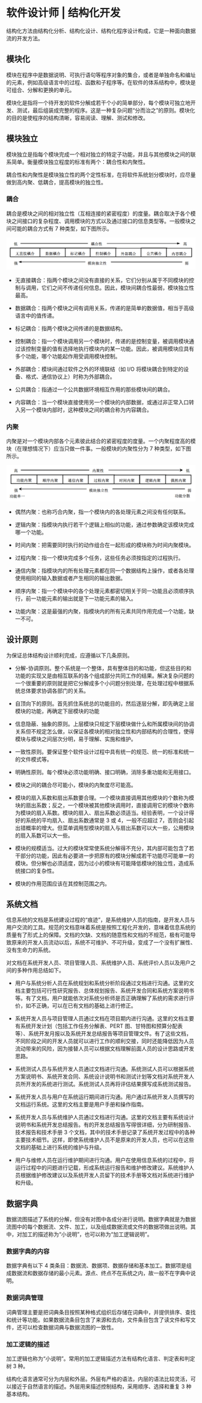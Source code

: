 # 软件设计师 | 结构化开发

结构化方法由结构化分析、结构化设计、结构化程序设计构成，它是一种面向数据流的开发方法。

## 模块化

模块在程序中是数据说明、可执行语句等程序对象的集合，或者是单独命名和编址的元素，例如高级语言中的过程、函数和子程序等。在软件的体系结构中，模块是可组合、分解和更换的单元。

模块化是指将一个待开发的软件分解成若干个小的简单部分，每个模块可独立地开发、测试，最后组装成完整的程序。这是一种复杂问题“分而治之”的原则。模块化的目的是使程序的结构清晰，容易阅读、理解、测试和修改。

## 模块独立

模块独立是指每个模块完成一个相对独立的特定子功能，并且与其他模块之间的联系简单。衡量模块独立程度的标准有两个：耦合性和内聚性。

耦合性和内聚性是模块独立性的两个定性标准，在将软件系统划分模块时，应尽量做到高内聚、低耦合，提高模块的独立性。

### 耦合

耦合是模块之间的相对独立性（互相连接的紧密程度）的度量。耦合取决于各个模块之间接口的复杂程度、调用模块的方式以及通过接口的信息类型等。一般模块之间可能的耦合方式有 7 种类型，如下图所示。

![20230513210238](./assets/20230513210238.png)

- 无直接耦合：指两个模块之间没有直接的关系，它们分别从属于不同模块的控制与调用，它们之间不传递任何信息。因此，模块间耦合性最弱，模块独立性最高。

- 数据耦合：指两个模块之间有调用关系，传递的是简单的数据值，相当于高级语言中的值传递。

- 标记耦合：指两个模块之间传递的是数据结构。

- 控制耦合：指一个模块调用另一个模块时，传递的是控制变量，被调用模块通过该控制变量的值有选择地执行模块内的某一功能。因此，被调用模块应具有多个功能，哪个功能起作用受调用模块控制。

- 外部耦合：模块间通过软件之外的环境联结（如 I/O 将模块耦合到特定的设备、格式、通信协议上）时称为外部耦合。

- 公共耦合：指通过一个公共数据环境相互作用的那些模块间的耦合。

- 内容耦合：当一个模块直接使用另一个模块的内部数据，或通过非正常入口转入另一个模块内部时，这种模块之间的耦合称为内容耦合。

### 内聚

内聚是对一个模块内部各个元素彼此结合的紧密程度的度量。一个内聚程度高的模块（在理想情况下）应当只做一件事。一般模块的内聚性分为 7 种类型，如下图所示。

![20230513210311](./assets/20230513210311.png)

- 偶然内聚：也称巧合内聚，指一个模块内的各处理元素之间没有任何联系。

- 逻辑内聚：指模块内执行若干个逻辑上相似的功能，通过参数确定该模块完成哪一个功能。

- 时间内聚：把需要同时执行的动作组合在一起形成的模块称为时间内聚模块。

- 过程内聚：指一个模块完成多个任务，这些任务必须按指定的过程执行。

- 通信内聚：指模块内的所有处理元素都在同一个数据结构上操作，或者各处理使用相同的输入数据或者产生相同的输出数据。

- 顺序内聚：指一个模块中的各个处理元素都密切相关于同一功能且必须顺序执行，前一功能元素的输出就是下一功能元素的输入。

- 功能内聚：这是最强的内聚，指模块内的所有元素共同作用完成一个功能，缺一不可。

## 设计原则

为保证总体结构设计顺利完成，应遵循以下几条原则。

- 分解-协调原则。整个系统是一个整体，具有整体目的和功能，但这些目的和功能的实现又是由相互联系的各个组成部分共同工作的结果。解决复杂问题的一个很重要的原则就是把它分解成多个小问题分别处理，在处理过程中根据系统总体要求协调各部门的关系。

- 自顶向下的原则。首先抓住系统总的功能目的，然后逐层分解，即先确定上层模块的功能，再确定下层模块的功能

- 信息隐蔽、抽象的原则。上层模块只规定下层模块做什么和所属模块间的协调关系但不规定怎么做，以保证各模块的相对独立性和内部结构的合理性，使得模块与模块之间层次分明，易于理解、实施和维护。

- 一致性原则。要保证整个软件设计过程中具有统一的规范、统一的标准和统一的文件模式等。

- 明确性原则。每个模块必须功能明确、接口明确，消除多重功能和无用接口。

- 模块之间的耦合尽可能小，模块的内聚度尽可能高。

- 模块的扇入系数和扇出系数要合理。一个模块直接调用其他模块的个数称为模块的扇出系数；反之，一个模块被其他模块调用时，直接调用它的模块个数称为模块的扇入系数。模块的扇入、扇出系数必须适当。经验表明，一个设计得好的系统的平均扇入、扇出系数通常是 3 或 4，一般不应超过 7，否则会引起出错概率的增大。但菜单调用型模块的扇入与扇出系数可以大一些，公用模块的扇入系数可以大一些。

- 模块的规模适当。过大的模块常常使系统分解得不充分，其内部可能包含了若干部分的功能，因此有必要进一步把原有的模块分解成若干功能尽可能单一的模块。但分解也必须适度，因为过小的模块有可能降低模块的独立性，造成系统接口的复杂性。

- 模块的作用范围应该在其控制范围之内。

## 系统文档

信息系统的文档是系统建设过程的“痕迹”，是系统维护人员的指南，是开发人员与用户交流的工具。规范的文档意味着系统是按照工程化开发的，意味着信息系统的质量有了形式上的保障。文档的欠缺、文档的随意性和文档的不规范，极有可能导致原来的开发人员流动以后，系统不可维护、不可升级，变成了一个没有扩展性、没有生命力的系统。

对文档在系统开发人员、项目管理人员、系统维护人员、系统评价人员以及用户之间的多种作用总结如下。

- 用户与系统分析人员在系统规划和系统分析阶段通过文档进行沟通。这里的文档主要包括可行性研究报告、总体规划报告、系统开发合同和系统方案说明书等。有了文档，用户就能依次对系统分析师是否正确理解了系统的需求进行评价，如不正确，可以在已有文档的基础上进行修正。

- 系统开发人员与项目管理人员通过文档在项目期内进行沟通。这里的文档主要有系统开发计划（包括工作任务分解表、PERT 图、甘特图和预算分配表等）、系统开发月报以及系统开发总结报告等项目管理文件。有了这些文档，不同阶段之间的开发人员就可以进行工作的顺利交接，同时还能降低因为人员流动带来的风险，因为接替人员可以根据文档理解前面人员的设计思路或开发思路。

- 系统测试人员与系统开发人员通过文档进行沟通。系统测试人员可以根据系统方案说明书、系统开发合同、系统设计说明书和测试计划等文档对系统开发人员所开发的系统进行测试。系统测试人员再将评估结果撰写成系统测试报告。

- 系统开发人员与用户在系统运行期间进行沟通。用户通过系统开发人员撰写的文档运行系统。这里的文档主要是用户手册和操作指南。

- 系统开发人员与系统维护人员通过文档进行沟通。这里的文档主要有系统设计说明书和系统开发总结报告。有的开发总结报告写得很详细，分为研制报告、技术报告和技术手册 3 个文档，其中的技术手册记录了系统开发过程中的各种主要技术细节。这样，即使系统维护人员不是原来的开发人员，也可以在这些文档的基础上进行系统的维护与升级。

- 用户与维修人员在运行维护期间进行沟通。用户在使用信息系统的过程中，将运行过程中的问题进行记载，形成系统运行报告和维护修改建议。系统维护人员根据维护修改建议以及系统开发人员留下的技术手册等文档对系统进行维护和升级。

## 数据字典

数据流图描述了系统的分解，但没有对图中各成分进行说明。数据字典就是为数据流图中的每个数据流、文件、加工，以及组成数据流或文件的数据项做出说明。其中，对加工的描述称为“小说明”，也可以称为“加工逻辑说明”。

### 数据字典的内容

数据字典有以下 4 类条目：数据流、数据项、数据存储和基本加工。数据项是组成数据流和数据存储的最小元素。源点、终点不在系统之内，故一般不在字典中说明。

### 数据词典管理

词典管理主要是把词典条目按照某种格式组织后存储在词典中，并提供排序、查找和统计等功能。如果数据流条目包含了来源和去向，文件条目包含了读文件和写文件，还可以检查数据词典与数据流图的一致性。

### 加工逻辑的描述

加工逻辑也称为“小说明”。常用的加工逻辑描述方法有结构化语言、判定表和判定树 3 种。

结构化语言通常可分为内层和外层。外层有严格的语法，内层的语法比较灵活，可以接近于自然语言的描述。外层用来描述控制结构，采用顺序、选择和重复 3 种基本结构。
